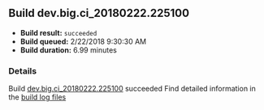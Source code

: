 ## Build dev.big.ci_20180222.225100
- **Build result:** `succeeded`
- **Build queued:** 2/22/2018 9:30:30 AM
- **Build duration:** 6.99 minutes
### Details
Build [dev.big.ci_20180222.225100](https://winappstudio.visualstudio.com/web/build.aspx?pcguid=a4ef43be-68ce-4195-a619-079b4d9834c2&builduri=vstfs%3a%2f%2f%2fBuild%2fBuild%2f25100) succeeded
Find detailed information in the [build log files](https://uwpctdiags.blob.core.windows.net/buildlogs/dev.big.ci_20180222.225100_logs.zip)
